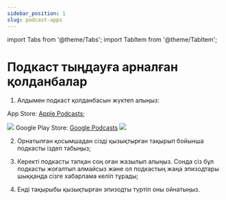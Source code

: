 ```yaml
---
sidebar_position: 1
slug: podcast-apps
---
```


import Tabs from '@theme/Tabs';
import TabItem from '@theme/TabItem';

# Подкаст тыңдауға арналған қолданбалар

1.  Алдымен подкаст қолданбасын жүктеп алыңыз:

<Tabs queryString="current-os">
    <TabItem value="ios" label="iPhone">

App Store: <a href="https://k.yeldar.org/appleapp">Apple Podcasts</a>;

<img src="https://www.apple.com/newsroom/images/product/apple-podcasts/Apple_iphone12-podcasts-codeswitch-theathletic-midnightmiracle_042021_big.jpg.large.jpg" />

</TabItem>

<TabItem value="android" label="Android">
Google Play Store: <a href="https://k.yeldar.org/googleapp">Google Podcasts</a>

<img src="https://www.castnews.com.br/wp-content/uploads/2022/01/google-podcast-750x500.jpg" />
</TabItem>
</Tabs>

2.  Орнатылған қосымшадан сізді қызықтырған тақырып бойынша подкасты іздеп табыңыз;

3.  Керекті подкасты тапқан соң оған жазылып алыңыз. Сонда сіз бұл подкасты жоғалтып алмайсыз және ол подкастың жаңа эпизодтары шыққанда сізге хабарлама келіп тұрады;

4.  Енді тақырыбы қызықтырған эпизодты түртіп оны ойнатыңыз.
